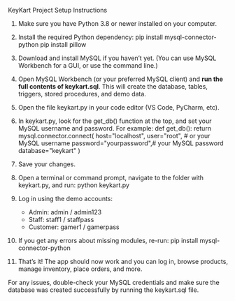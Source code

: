 KeyKart Project Setup Instructions

1. Make sure you have Python 3.8 or newer installed on your computer.

2. Install the required Python dependency:
   pip install mysql-connector-python
   pip install pillow


3. Download and install MySQL if you haven’t yet. (You can use MySQL Workbench for a GUI, or use the command line.)

4. Open MySQL Workbench (or your preferred MySQL client) and **run the full contents of keykart.sql**.
   This will create the database, tables, triggers, stored procedures, and demo data.

5. Open the file keykart.py in your code editor (VS Code, PyCharm, etc).

6. In keykart.py, look for the get\_db() function at the top, and set your MySQL username and password.
   For example:
   def get\_db():
   return mysql.connector.connect(
   host="localhost",
   user="root",            # or your MySQL username
   password="yourpassword",# your MySQL password
   database="keykart"
   )

7. Save your changes.

8. Open a terminal or command prompt, navigate to the folder with keykart.py, and run:
   python keykart.py

9. Log in using the demo accounts:

   * Admin: admin / admin123
   * Staff: staff1 / staffpass
   * Customer: gamer1 / gamerpass

10. If you get any errors about missing modules, re-run:
    pip install mysql-connector-python

11. That’s it! The app should now work and you can log in, browse products, manage inventory, place orders, and more.

For any issues, double-check your MySQL credentials and make sure the database was created successfully by running the keykart.sql file.
